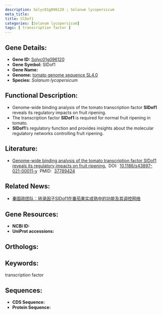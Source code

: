 ```yaml
---
description: Solyc01g096120 ; Solanum lycopersicum
meta_title:
title: SlDof1
categories: [Solanum lycopersicum]
tags: [ transcription factor ]
---
```


## Gene Details:
- **Gene ID:**	[Solyc01g096120]()
- **Gene Symbol:** SlDof1
- **Gene Name:** 
- **Genome:** [tomato genome sequence SL4.0]()
- **Species:** *Solanum lycopersicum*

## Functional Description:
   - Genome-wide binding analysis of the tomato transcription factor **SlDof1** reveals its regulatory impacts on fruit ripening.
   - The transcription factor **SlDof1** is required for normal fruit ripening in tomato.
   - **SlDof1**’s regulatory function and provides insights about the molecular regulatory networks controlling fruit ripening.

## Literature:
   - [Genome-wide binding analysis of the tomato transcription factor SlDof1 reveals its regulatory impacts on fruit ripening.]( https://www.ncbi.nlm.nih.gov/pmc/articles/PMC10514982/)&nbsp;&nbsp;DOI:&nbsp;&nbsp;[10.1186/s43897-021-00011-y](https://www.ncbi.nlm.nih.gov/pmc/articles/PMC10514982/)&nbsp;&nbsp;PMID:&nbsp;&nbsp;[37789424](https://pubmed.ncbi.nlm.nih.gov/37789424/)

## Related News:
   - [秦国政团队：转录因子SIDof1在番茄果实成熟中的功能及其调控网络](https://mp.weixin.qq.com/s?__biz=MzIyOTY2NDYyNQ==&mid=2247522794&idx=7&sn=0b5af760014473e569d34253415ddd61&chksm=e8bdebf4dfca62e2ffec9c281f2a6452f30b1fd1f659f7cdb3596ea5367e95c43140a921bbba&scene=27#wechat_redirect)

## Gene Resources:
- **NCBI ID:** [](https://www.ncbi.nlm.nih.gov/gene/?term=)
- **UniProt accessions:** [](https://www.uniprot.org/uniprotkb//entry)

## Orthologs:

## Keywords:
transcription factor

## Sequences:
- **CDS Sequence:**
- **Protein Sequence:**
